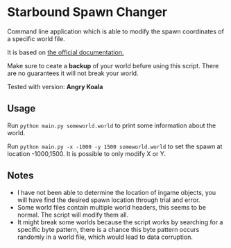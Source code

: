 Starbound Spawn Changer
=======================

Command line application which is able to modify the spawn coordinates of a specific world file.

It is based on [the official documentation.](http://seancode.com/galileo/format/wrldb.html)

Make sure to ceate a **backup** of your world befure using this script. There are no guarantees it will not break your world.

Tested with version: **Angry Koala**


Usage
-----

Run `python main.py someworld.world` to print some information about the world.

Run `python main.py -x -1000 -y 1500 someworld.world` to set the spawn at location -1000,1500. It is possible to only modify X or Y.


Notes
-----

* I have not been able to determine the location of ingame objects, you will have find the desired spawn location through trial and error. 
* Some world files contain multiple world headers, this seems to be normal. The script will modify them all.
* It might break some worlds because the script works by searching for a specific byte pattern, there is a chance this byte pattern occurs randomly in a world file, which would lead to data corruption.